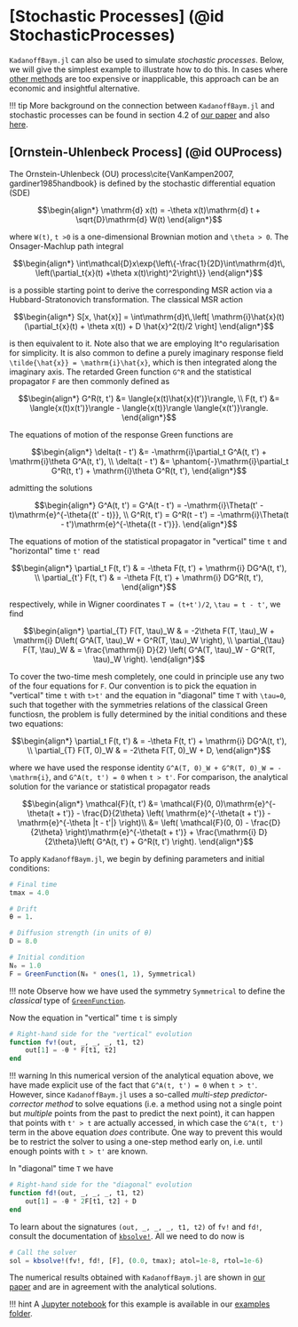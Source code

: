 # [Stochastic Processes] (@id StochasticProcesses)

`KadanoffBaym.jl` can also be used to simulate _stochastic processes_. Below, we will give the simplest example to illustrate how to do this. In cases where [other methods](https://diffeq.sciml.ai/stable/tutorials/sde_example/) are too expensive or inapplicable, this approach can be an economic and insightful alternative. 

!!! tip
    More background on the connection between `KadanoffBaym.jl` and stochastic processes can be found in section 4.2 of [our paper](https://doi.org/10.21468/SciPostPhysCore.5.2.030) and also [here](https://doi.org/10.1088/1751-8121/ac73c6).


## [Ornstein-Uhlenbeck Process] (@id OUProcess)

The Ornstein-Uhlenbeck (OU) process\cite{VanKampen2007, gardiner1985handbook} is defined by the stochastic differential equation (SDE)
```math
\begin{align*}
    \mathrm{d} x(t) = -\theta x(t)\mathrm{d} t + \sqrt{D}\mathrm{d} W(t)
\end{align*}
```
where ``W(t)``, ``t >0`` is a one-dimensional Brownian motion and ``\theta > 0``. The Onsager-Machlup path integral
```math
\begin{align*}
    \int\mathcal{D}x\exp{\left\{-\frac{1}{2D}\int\mathrm{d}t\, \left(\partial_t{x}(t) +\theta x(t)\right)^2\right\}}
\end{align*}
```
is a possible starting point to derive the corresponding MSR action via a Hubbard-Stratonovich transformation. The classical MSR action
```math
\begin{align*}
    S[x, \hat{x}] =   \int\mathrm{d}t\,\left[  \mathrm{i}\hat{x}(t)(\partial_t{x}(t) + \theta x(t)) + D \hat{x}^2(t)/2 \right]
\end{align*}
```
is then equivalent to it. Note also that we are employing It\^o regularisation for simplicity. It is also common to define a purely imaginary response field ``\tilde{\hat{x}} = \mathrm{i}\hat{x}``, which is then integrated along the imaginary axis. The retarded Green function ``G^R`` and the statistical propagator ``F`` are then commonly defined as
```math
\begin{align*}
    G^R(t, t') &= \langle{x(t)\hat{x}(t')}\rangle, \\
	F(t, t') &= \langle{x(t)x(t')}\rangle - \langle{x(t)}\rangle \langle{x(t')}\rangle.
\end{align*}
```
The equations of motion of the response Green functions are
```math
\begin{align*}
	\delta(t - t') &= -\mathrm{i}\partial_t G^A(t, t') + \mathrm{i}\theta G^A(t, t'), \\    
	\delta(t - t') &= \phantom{-}\mathrm{i}\partial_t G^R(t, t') + \mathrm{i}\theta G^R(t, t'),
\end{align*}
```
admitting the solutions
```math
\begin{align*}
	G^A(t, t') = G^A(t - t') = -\mathrm{i}\Theta(t' - t)\mathrm{e}^{-\theta{(t' - t)}}, \\
	G^R(t, t') = G^R(t - t') = -\mathrm{i}\Theta(t - t')\mathrm{e}^{-\theta{(t - t')}}.
\end{align*}
```
The equations of motion of the statistical propagator in "vertical" time ``t`` and "horizontal" time ``t'`` read
```math
\begin{align*}
    \partial_t F(t, t')    & =  -\theta F(t, t') + \mathrm{i} DG^A(t, t'),  \\
    \partial_{t'} F(t, t') & =  -\theta F(t, t') + \mathrm{i} DG^R(t, t'),   
\end{align*}
```
respectively, while in Wigner coordinates ``T = (t+t')/2``, ``\tau = t - t'``, we find
```math
\begin{align*}
    \partial_{T} F(T, \tau)_W    & =  -2\theta F(T, \tau)_W + \mathrm{i} D\left( G^A(T, \tau)_W + G^R(T, \tau)_W \right),  \\
    \partial_{\tau} F(T, \tau)_W & =  \frac{\mathrm{i} D}{2} \left( G^A(T, \tau)_W - G^R(T, \tau)_W \right). 
\end{align*}
```
To cover the two-time mesh completely, one could in principle use any two of the four equations for ``F``. Our convention is to pick the equation in "vertical" time ``t`` with ``t>t'`` and the equation in "diagonal" time ``T`` with ``\tau=0``, such that together with the symmetries relations of the classical Green functiosn, the problem is fully determined by the initial conditions and these two equations:
```math
\begin{align*}
    \partial_t F(t, t')    & =  -\theta F(t, t') + \mathrm{i} DG^A(t, t'), \\
    \partial_{T} F(T, 0)_W & =  -2\theta F(T, 0)_W + D,    
\end{align*}
```
where we have used the response identity ``G^A(T, 0)_W + G^R(T, 0)_W = -\mathrm{i}``, and ``G^A(t, t') = 0`` when ``t > t'``. For comparison, the analytical solution for the variance or statistical propagator reads
```math
\begin{align*}
    \mathcal{F}(t, t') &= \mathcal{F}(0, 0)\mathrm{e}^{-\theta(t + t')} - \frac{D}{2\theta} \left( \mathrm{e}^{-\theta(t + t')} - \mathrm{e}^{-\theta |t - t'|} \right)\\
	&= \left( \mathcal{F}(0, 0) - \frac{D}{2\theta} \right)\mathrm{e}^{-\theta(t + t')} + \frac{\mathrm{i} D}{2\theta}\left( G^A(t, t') + G^R(t, t') \right).
\end{align*}
```

To apply `KadanoffBaym.jl`, we begin by defining parameters and initial conditions:
```julia
# Final time
tmax = 4.0

# Drift
θ = 1.

# Diffusion strength (in units of θ)
D = 8.0

# Initial condition
N₀ = 1.0
F = GreenFunction(N₀ * ones(1, 1), Symmetrical)
```
!!! note
    Observe how we have used the symmetry `Symmetrical` to define the _classical_ type of [`GreenFunction`](@ref). 

Now the equation in "vertical" time ``t`` is simply    
```julia
# Right-hand side for the "vertical" evolution
function fv!(out, _, _, _, t1, t2)
    out[1] = -θ * F[t1, t2]
end
```

!!! warning
    In this numerical version of the analytical equation above, we have made explicit use of the fact that ``G^A(t, t') = 0`` when ``t > t'``. However, since `KadanoffBaym.jl` uses a so-called _multi-step predictor-corrector method_ to solve equations (i.e. a method using not a single point but _multiple_ points from the past to predict the next point), it can happen that points with ``t' > t`` are actually accessed, in which case the ``G^A(t, t')`` term in the above equation _does_ contribute. One way to prevent this would be to restrict the solver to using a one-step method early on, i.e. until enough points with ``t > t'`` are known. 

In "diagonal" time ``T`` we have
```julia
# Right-hand side for the "diagonal" evolution
function fd!(out, _, _, _, t1, t2)
    out[1] = -θ * 2F[t1, t2] + D
end
```
To learn about the signatures `(out, _, _, _, t1, t2)` of `fv!` and `fd!`, consult the documentation of [`kbsolve!`](@ref). All we need to do now is
```julia
# Call the solver
sol = kbsolve!(fv!, fd!, [F], (0.0, tmax); atol=1e-8, rtol=1e-6)
```
The numerical results obtained with `KadanoffBaym.jl` are shown in [our paper](https://doi.org/10.21468/SciPostPhysCore.5.2.030) and are in agreement with the analytical solutions.

!!! hint
    A [Jupyter notebook](https://github.com/NonequilibriumDynamics/KadanoffBaym.jl/blob/master/examples/brownian-motion.ipynb) for this example is available in our [examples folder](https://github.com/NonequilibriumDynamics/KadanoffBaym.jl/tree/master/examples).